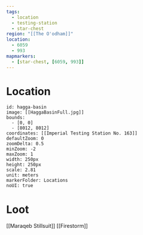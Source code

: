 ```yaml
---
tags:
  - location
  - testing-station
  - star-chest
region: "[[The O'odham]]"
location:
  - 6059
  - 993
mapmarkers:
  - [star-chest, [6059, 993]]
---
```

# Location
```leaflet
id: hagga-basin
image: [[HaggaBasinFull.jpg]]
bounds:
  - [0, 0]
  - [8012, 8012]
coordinates: [[Imperial Testing Station No. 163]]
defaultZoom: 0
zoomDelta: 0.5
minZoom: -2
maxZoom: 1
width: 250px
height: 250px
scale: 2.81
unit: meters
markerFolder: Locations
noUI: true
```
# Loot
[[Maraqeb Stillsuit]]
[[Firestorm]]